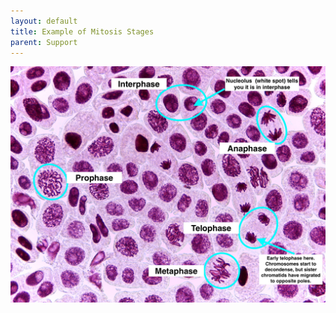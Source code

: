 ```yaml
---
layout: default
title: Example of Mitosis Stages
parent: Support
---
```


![Example of Mitosis Stages](images/examples_of_mitosis_stages.jpg)